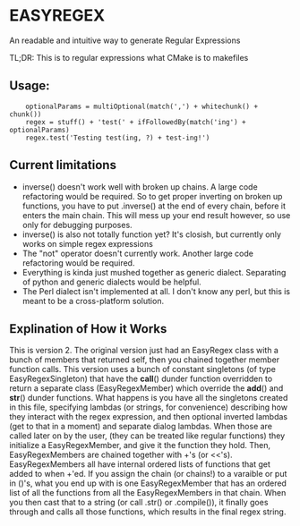 # EASYREGEX
An readable and intuitive way to generate Regular Expressions

TL;DR: This is to regular expressions what CMake is to makefiles

## Usage:
```
    optionalParams = multiOptional(match(',') + whitechunk() + chunk())
    regex = stuff() + 'test(' + ifFollowedBy(match('ing') + optionalParams)
    regex.test('Testing test(ing, ?) + test-ing!')
```

## Current limitations
- inverse() doesn't work well with broken up chains. A large code refactoring would be required. So to get proper
    inverting on broken up functions, you have to put .inverse() at the end of every chain, before it enters the main chain.
    This will mess up your end result however, so use only for debugging purposes.
- inverse() is also not totally function yet? It's closish, but currently only works on simple regex expressions
- The "not" operator doesn't currently work. Another large code refactoring would be required.
- Everything is kinda just mushed together as generic dialect. Separating of python and generic dialects would be helpful.
- The Perl dialect isn't implemented at all. I don't know any perl, but this is meant to be a cross-platform solution.

## Explination of How it Works
This is version 2. The original version just had an EasyRegex class with a bunch of members that returned self,
then you chained together member function calls.
This version uses a bunch of constant singletons (of type EasyRegexSingleton) that have the __call__() dunder function
overridden to return a separate class (EasyRegexMember) which override the __add__() and __str__() dunder functions.
What happens is you have all the singletons created in this file, specifying lambdas (or strings, for convenience)
describing how they interact with the regex expression, and then optional inverted lambdas (get to that in a moment)
and separate dialog lambdas. When those are called later on by the user, (they can be treated like regular functions)
they initialize a EasyRegexMember, and give it the function they hold. Then, EasyRegexMembers are chained together with
+'s (or <<'s). EasyRegexMembers all have internal ordered lists of functions that get added to when +'ed. If you assign
the chain (or chains!) to a varaible or put in ()'s, what you end up with is one EasyRegexMember that has an ordered
list of all the functions from all the EasyRegexMembers in that chain. When you then cast that to a string (or call .str()
or .compile()), it finally goes through and calls all those functions, which results in the final regex string.
